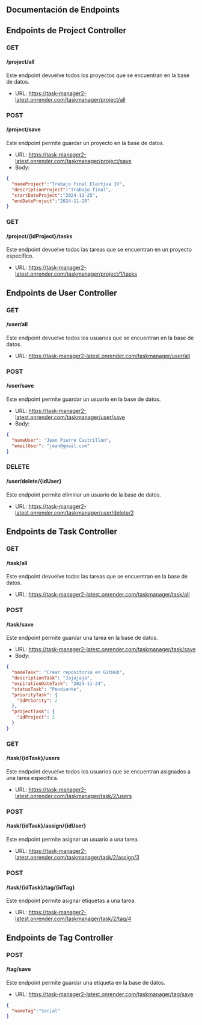 ## Documentación de Endpoints

## Endpoints de Project Controller

### GET 
#### /project/all

Este endpoint devuelve todos los proyectos que se encuentran en la base de datos.

- URL: https://task-manager2-latest.onrender.com/taskmanager/project/all


### POST
#### /project/save

Este endpoint permite guardar un proyecto en la base de datos.

- URL: https://task-manager2-latest.onrender.com/taskmanager/project/save
- Body: 
```json
{
  "nameProject":"Trabajo Final Electiva IV",
  "descriptionProject":"Trabajo final",
  "startDateProject":"2024-11-25",
  "endDateProject":"2024-11-28"
}
```
### GET
#### /project/{idProject}/tasks

Este endpoint devuelve todas las tareas que se encuentran en un proyecto específico.

- URL: https://task-manager2-latest.onrender.com/taskmanager/project/1/tasks

## Endpoints de User Controller

### GET
#### /user/all

Este endpoint devuelve todos los usuarios que se encuentran en la base de datos.

- URL: https://task-manager2-latest.onrender.com/taskmanager/user/all

### POST
#### /user/save

Este endpoint permite guardar un usuario en la base de datos.

- URL: https://task-manager2-latest.onrender.com/taskmanager/user/save
- Body:
```json
{
  "nameUser": "Jean Pierre Castrillon",
  "emailUser": "jean@gmail.com"
}
```
### DELETE
#### /user/delete/{idUser}

Este endpoint permite eliminar un usuario de la base de datos.

- URL: https://task-manager2-latest.onrender.com/taskmanager/user/delete/2

## Endpoints de Task Controller

### GET
#### /task/all

Este endpoint devuelve todas las tareas que se encuentran en la base de datos.

- URL: https://task-manager2-latest.onrender.com/taskmanager/task/all

### POST
#### /task/save

Este endpoint permite guardar una tarea en la base de datos.

- URL: https://task-manager2-latest.onrender.com/taskmanager/task/save
- Body:
```json
{
  "nameTask": "Crear repositorio en GitHub",
  "descriptionTask": "Jajajaja",
  "expirationDateTask": "2024-11-24",
  "statusTask": "Pendiente",
  "priorityTask": {
    "idPriority": 2
  },
  "projectTask": {
    "idProject": 2
  }
}
```

### GET
#### /task/{idTask}/users

Este endpoint devuelve todos los usuarios que se encuentran asignados a una tarea específica.

- URL: https://task-manager2-latest.onrender.com/taskmanager/task/2/users

### POST
#### /task/{idTask}/assign/{idUser}

Este endpoint permite asignar un usuario a una tarea.

- URL: https://task-manager2-latest.onrender.com/taskmanager/task/2/assign/3

### POST
#### /task/{idTask}/tag/{idTag}

Este endpoint permite asignar etiquetas a una tarea.

- URL: https://task-manager2-latest.onrender.com/taskmanager/task/2/tag/4

## Endpoints de Tag Controller

### POST
#### /tag/save

Este endpoint permite guardar una etiqueta en la base de datos.

- URL: https://task-manager2-latest.onrender.com/taskmanager/tag/save

```json
{
  "nameTag":"Social"
}
```